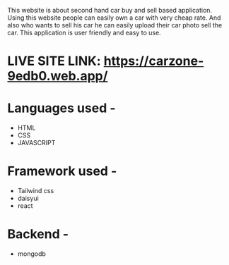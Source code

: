 This website is about second hand car buy and sell based application. Using this website people can easily own a car with very cheap rate. And also who wants to sell his car he can easily upload their car photo sell the car. This application is user friendly and easy to use.

# LIVE SITE LINK: https://carzone-9edb0.web.app/

# Languages used -
 * HTML
 * CSS
 * JAVASCRIPT

# Framework used -
 * Tailwind css
 * daisyui
 * react

# Backend -
 * mongodb